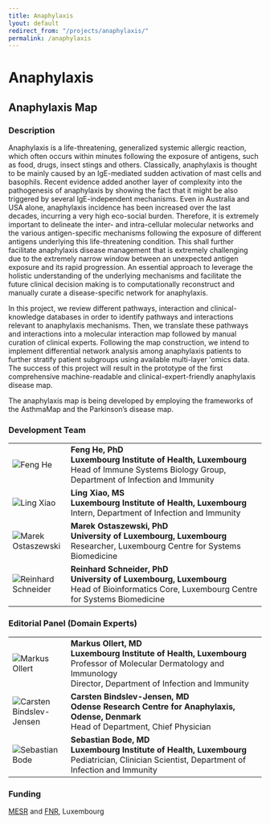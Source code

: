 ```yaml
---
title: Anaphylaxis
lyout: default
redirect_from: "/projects/anaphylaxis/"
permalink: /anaphylaxis
---
```


# Anaphylaxis

## Anaphylaxis Map

### Description

<p>Anaphylaxis is a life-threatening, generalized systemic allergic reaction, which often occurs within minutes following the exposure of antigens, such as food, drugs, insect stings and others. Classically, anaphylaxis is thought to be mainly caused by an IgE-mediated sudden activation of mast cells and basophils. Recent evidence added another layer of complexity into the pathogenesis of anaphylaxis by showing the fact that it might be also triggered by several IgE-independent mechanisms. Even in Australia and USA alone, anaphylaxis incidence has been increased over the last decades, incurring a very high eco-social burden. Therefore, it is extremely important to delineate the inter- and intra-cellular molecular networks and the various antigen-specific mechanisms following the exposure of different antigens underlying this life-threatening condition. This shall further facilitate anaphylaxis disease management that is extremely challenging due to the extremely narrow window between an unexpected antigen exposure and its rapid progression. An essential approach to leverage the holistic understanding of the underlying mechanisms and facilitate the future clinical decision making is to computationally reconstruct and manually curate a disease-specific network for anaphylaxis.</p>

<p>In this project, we review different pathways, interaction and clinical-knowledge databases in order to identify pathways and interactions relevant to anaphylaxis mechanisms. Then, we translate these pathways and interactions into a molecular interaction map followed by manual curation of clinical experts. Following the map construction, we intend to implement differential network analysis among anaphylaxis patients to further stratify patient subgroups using available multi-layer 'omics data. The success of this project will result in the prototype of the first comprehensive machine-readable and clinical-expert-friendly anaphylaxis disease map.
</p>

<p>The anaphylaxis map is being developed by employing the frameworks of the AsthmaMap and the Parkinson’s disease map.</p>

<h3 id="developersteam">Development Team</h3>

<table>
<tr>
<td style="width: 100px;"><img src="../images/team/FengHe.jpg" alt="Feng He" /></td>
<td><strong>Feng He, PhD</strong><br />
<strong>Luxembourg Institute of Health, Luxembourg</strong><br />Head of Immune Systems Biology Group, Department of Infection and Immunity</td>
</tr>
<tr>
<td><img src="../images/team/LingXiao.jpg" alt="Ling Xiao" /></td>
<td><strong>Ling Xiao, MS</strong><br />
<strong>Luxembourg Institute of Health, Luxembourg</strong><br />Intern, Department of Infection and Immunity</td>
</tr>
<tr>
<td><img src="../images/team/MarekOstaszewski.jpg" alt="Marek Ostaszewski" /></td>
<td><strong>Marek Ostaszewski, PhD</strong><br /><strong>University of Luxembourg, Luxembourg</strong><br />Researcher, Luxembourg Centre for Systems Biomedicine</td>
</tr>
<tr>
<td><img src="../images/team/ReinhardSchneider.jpg" alt="Reinhard Schneider" /></td>
<td><strong>Reinhard Schneider, PhD</strong><br /><strong>University of Luxembourg, Luxembourg</strong><br />Head of Bioinformatics Core, Luxembourg Centre for Systems Biomedicine</td>
</tr>
</table>

<h3 id="editorscommittee">Editorial Panel (Domain Experts)</h3>

<table>
<tr>
<td style="width: 100px;"><img src="../images/team/MarkusOllert.jpg" alt="Markus Ollert" /></td>
<td><strong>Markus Ollert, MD</strong><br />
<strong>Luxembourg Institute of Health, Luxembourg</strong><br />Professor of Molecular Dermatology and Immunology
<br />Director, Department of Infection and Immunity</td>
</tr>
<tr>
<td><img src="../images/team/CarstenBindslev-Jensen.jpg" alt="Carsten Bindslev-Jensen" /></td>
<td><strong>Carsten Bindslev-Jensen, MD</strong><br /><strong>Odense Research Centre for Anaphylaxis, Odense, Denmark</strong><br />Head of Department, Chief Physician</td>
</tr>
<tr>
<td><img src="../images/team/SebastianBode.jpg" alt="Sebastian Bode" /></td>
<td><strong>Sebastian Bode, MD</strong><br /><strong>Luxembourg Institute of Health, Luxembourg</strong><br />Pediatrician, Clinician Scientist, Department of Infection and Immunity</td>
</tr>
</table>

### Funding

[MESR](http://www.mesr.public.lu) and [FNR](http://www.fnr.lu), Luxembourg
